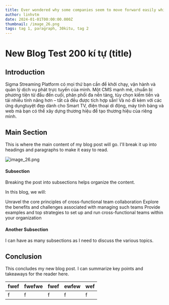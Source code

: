 ```yaml
---
title: Ever wondered why some companies seem to move forward easily while others struggle to keep up? Chances are that the leading companies have figured out how to implement cross-functional teamwork alooo.
author: linhvtm
date: 2024-01-01T00:00:00.000Z
thumbnail: /image_26.png
tags: tag 1, paragraph, 30kitu, tag 2
---
```


# New Blog Test 200 kí tự (title)

## Introduction

Sigma Streaming Platform có mọi thứ bạn cần để khởi chạy, vận hành và quản lý dịch vụ phát trực tuyến của mình. Một CMS mạnh mẽ, chuẩn bị phương tiện từ đầu đến cuối, phân phối đa nền tảng, tùy chọn kiếm tiền và tải nhiều tính năng hơn – tất cả đều được tích hợp sẵn! Và nó đi kèm với các ứng dụngtuyệt đẹp dành cho Smart TV, điện thoại di động, máy tính bảng và web mà bạn có thể xây dựng thương hiệu để tạo thương hiệu của riêng mình.

## Main Section

This is where the main content of my blog post will go. I'll break it up into headings and paragraphs to make it easy to read.

![image\_26.png](/image_26.png)

#### Subsection

Breaking the post into subsections helps organize the content.

In this blog, we will:

Unravel the core principles of cross-functional team collaboration
Explore the benefits and challenges associated with managing such teams
Provide examples and top strategies to set up and run cross-functional teams within your organization

#### Another Subsection

I can have as many subsections as I need to discuss the various topics.

## Conclusion

This concludes my new blog post. I can summarize key points and takeaways for the reader here.

| fwef | fwefwe | fwef | ewfew | wef |
| ---- | ------ | ---- | ----- | --- |
| f    | f      | f    | f     | f   |
